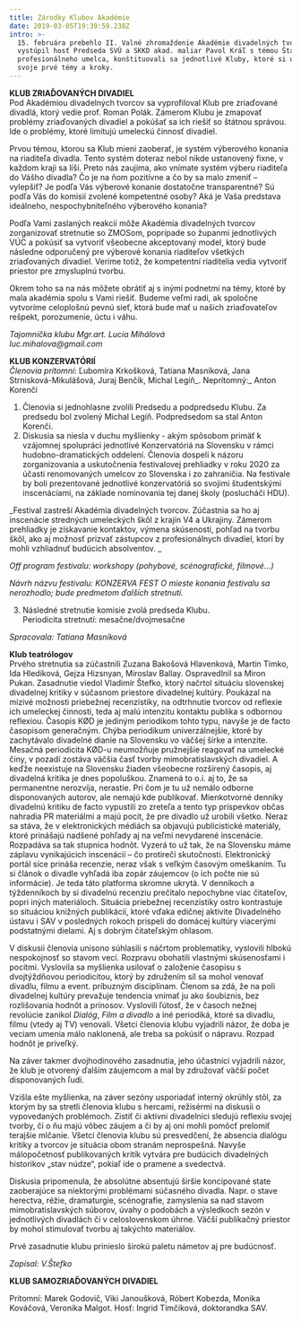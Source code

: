```yaml
---
title: Zárodky Klubov Akadémie
date: 2019-03-05T19:39:59.238Z
intro: >-
  15. februára prebehlo II. Valné zhromaždenie Akadémie divadelných tvorcov,
  vystúpil hosť Predseda SVÚ a SKKD akad. maliar Pavol Kráľ s témou Štatút
  profesionálneho umelca, konštituovali sa jednotlivé Kluby, ktoré si určili
  svoje prvé témy a kroky.
---
```

**KLUB ZRIAĎOVANÝCH DIVADIEL**\
Pod Akadémiou divadelných tvorcov sa vyprofiloval Klub pre zriaďované divadlá, ktorý vedie prof. Roman Polák. Zámerom Klubu  je zmapovať problémy zriaďovaných divadiel a pokúšať sa ich riešiť so štátnou správou. Ide o problémy, ktoré limitujú umeleckú činnosť divadiel. 

Prvou témou, ktorou sa Klub mieni zaoberať, je systém výberového konania na riaditeľa divadla. Tento systém doteraz nebol nikde ustanovený fixne, v každom kraji sa líši. Preto nás zaujíma, ako vnímate systém výberu riaditeľa do Vášho divadla? Čo je na ňom pozitívne a čo by sa malo zmeniť – vylepšiť? Je podľa Vás výberové konanie dostatočne transparentné? Sú podľa Vás do komisií zvolené kompetentné osoby? Aká je Vaša predstava ideálneho, nespochybniteľného výberového konania?

Podľa Vami zaslaných reakcií môže Akadémia divadelných tvorcov zorganizovať stretnutie so ZMOSom, poprípade so županmi jednotlivých VÚC a pokúsiť sa vytvoriť všeobecne akceptovaný model, ktorý bude následne odporučený pre výberové konania riaditeľov všetkých zriaďovaných divadiel. Veríme totiž, že kompetentní riaditelia vedia vytvoriť priestor pre zmysluplnú tvorbu. 

Okrem toho sa na nás môžete obrátiť aj s inými podnetmi na témy, ktoré by mala akadémia spolu s Vami riešiť. Budeme veľmi radi, ak spoločne vytvoríme celoplošnú pevnú sieť, ktorá bude mať u našich zriaďovateľov rešpekt, porozumenie, úctu i váhu.

_Tajomníčka klubu Mgr.art. Lucia Mihálová_\
_luc.mihalova@gmail.com_

**KLUB KONZERVATÓRIÍ**\
_Členovia prítomní_: Ľubomíra Krkošková, Tatiana Masníková, Jana Strnisková-Mikulášová, Juraj Benčík, Michal Legíň_. Neprítomný:_ Anton Korenči 

1. Členovia si jednohlasne zvolili Predsedu a podpredsedu Klubu.
   Za predsedu bol zvolený Michal Legíň. Podpredsedom sa stal Anton Korenči.
2. Diskusia sa niesla v duchu myšlienky -  akým spôsobom primäť k vzájomnej spolupráci jednotlivé Konzervatóriá na Slovensku v rámci hudobno-dramatických oddelení.  Členovia dospeli k názoru zorganizovania a uskutočnenia festivalovej prehliadky v roku 2020 za účasti renomovaných umelcov zo Slovenska i zo zahraničia. Na festivale by boli prezentované jednotlivé konzervatóriá so svojimi študentskými inscenáciami, na základe nominovania tej danej školy (poslucháči HDU). 

 _Festival zastreší Akadémia divadelných tvorcov. Zúčastnia sa ho aj inscenácie stredných umeleckých škôl z krajín V4 a Ukrajiny. Zámerom prehliadky je získavanie kontaktov, výmena skúseností, pohľad na tvorbu škôl,  ako aj možnosť prizvať zástupcov z profesionálnych divadiel, ktorí by mohli  vzhliadnuť budúcich absolventov. _

_Off program festivalu: workshopy  (pohybové, scénografické, filmové...)_

_Návrh názvu festivalu: KONZERVA FEST
O mieste konania festivalu sa nerozhodlo; bude predmetom ďalších stretnutí._

3. Následné stretnutie komisie zvolá predseda Klubu.\
   Periodicita stretnutí: mesačne/dvojmesačne

_Spracovala: Tatiana Masníková_

**Klub teatrólogov**\
Prvého stretnutia sa zúčastnili Zuzana Bakošová Hlavenková, Martin Timko, Ida Hledíková, Gejza Hizsnyan, Miroslav Ballay. Ospravedlnil sa Miron Pukan. Zasadnutie viedol Vladimír Štefko, ktorý načrtol situáciu slovenskej divadelnej kritiky v súčasnom priestore divadelnej kultúry. Poukázal na mizivé možnosti priebežnej recenzistiky, na odtrhnutie tvorcov od reflexie ich umeleckej činnosti, teda aj malú intenzitu kontaktu publika s odbornou reflexiou. Časopis KØD je jediným periodikom tohto typu, navyše je de facto časopisom generačným. Chýba periodikum univerzálnejšie, ktoré by zachytávalo divadelné dianie na Slovensku vo väčšej šírke a intenzite. Mesačná periodicita KØD-u neumožňuje pružnejšie reagovať na umelecké činy, v pozadí zostáva väčšia časť tvorby mimobratislavských divadiel. A keďže neexistuje na Slovensku žiaden všeobecne rozšírený časopis, aj divadelná kritika je dnes popoluškou. Znamená to o.i. aj to, že sa permanentne nerozvíja, nerastie. Pri čom je tu už nemálo odborne disponovaných autorov, ale nemajú kde publikovať. Mienkotvorné denníky divadelnú kritiku de facto vypustili zo zreteľa a tento typ príspevkov občas nahradia PR materiálmi a majú pocit, že pre divadlo už urobili všetko. Neraz sa stáva, že v elektronických médiách sa objavujú publicistické materiály, ktoré prinášajú nadšené pohľady aj na veľmi nevydarené inscenácie. Rozpadáva sa tak stupnica hodnôt. Vyzerá to už tak, že na Slovensku máme záplavu vynikajúcich inscenácií – čo protirečí skutočnosti. Elektronický portál síce prináša recenzie, neraz však s veľkým časovým omeškaním. Tu si článok o divadle vyhľadá iba zopár záujemcov (o ich počte nie sú informácie). Je teda táto platforma skromne ukrytá. V denníkoch a týždenníkoch by si divadelnú recenziu prečítalo nepochybne viac čitateľov, popri iných materiáloch. Situácia priebežnej recenzistiky ostro kontrastuje so situáciou knižných publikácií, ktoré vďaka edičnej aktivite Divadelného ústavu i SAV v posledných rokoch prispeli do domácej kultúry viacerými podstatnými dielami. Aj s dobrým čitateľským ohlasom.

V diskusii členovia unisono súhlasili s náčrtom problematiky, vyslovili hlbokú nespokojnosť so stavom vecí. Rozpravu obohatili vlastnými skúsenosťami i pocitmi. Vyslovila sa myšlienka usilovať o založenie časopisu s dvojtýždňovou periodicitou, ktorý by združením síl sa mohol venovať divadlu, filmu a event. príbuzným disciplínam. Členom sa zdá, že na poli divadelnej kultúry prevažuje tendencia vnímať ju ako šoubiznis, bez rozlišovania hodnôt a prínosov. Vyslovili ľútosť, že v časoch nežnej revolúcie zanikol _Dialóg_, _Film a divadlo_ a iné periodiká, ktoré sa divadlu, filmu (vtedy aj TV) venovali. Všetci členovia klubu vyjadrili názor, že doba je veciam umenia málo naklonená, ale treba sa pokúsiť o nápravu. Rozpad hodnôt je priveľký.

Na záver takmer dvojhodinového zasadnutia, jeho účastníci vyjadrili názor, že klub je otvorený ďalším záujemcom a mal by združovať väčší počet disponovaných ľudí.

Vzišla ešte myšlienka, na záver sezóny usporiadať interný okrúhly stôl, za ktorým by sa stretli členovia klubu s hercami, režisérmi na diskusii o vypovedaných problémoch. Zistiť či aktívni divadelníci sledujú reflexiu svojej tvorby, či o ňu majú vôbec záujem a či by aj oni mohli pomôcť prelomiť terajšie mlčanie. Všetci členovia klubu sú presvedčení, že absencia dialógu kritiky a tvorcov je situácia obom stranám neprospešná. Navyše málopočetnosť publikovaných kritík vytvára pre budúcich divadelných historikov „stav núdze“, pokiaľ ide o pramene a svedectvá.

Diskusia pripomenula, že absolútne absentujú širšie koncipované state zaoberajúce sa niektorými problémami súčasného divadla. Napr. o stave herectva, réžie, dramaturgie, scénografie, zamyslenia sa nad stavom mimobratislavských súborov, úvahy o podobách a výsledkoch sezón v jednotlivých divadlách či v celoslovenskom úhrne. Väčší publikačný priestor by mohol stimulovať tvorbu aj takýchto materiálov.

Prvé zasadnutie klubu prinieslo širokú paletu námetov aj pre budúcnosť.

_Zapísal: V.Štefko_

**KLUB SAMOZRIAĎOVANÝCH DIVADIEL**

Prítomní: Marek Godovič, Viki Janoušková, Róbert Kobezda, Monika Kováčová, Veronika Malgot.
Hosť: Ingrid Timčíková, doktorandka SAV.
